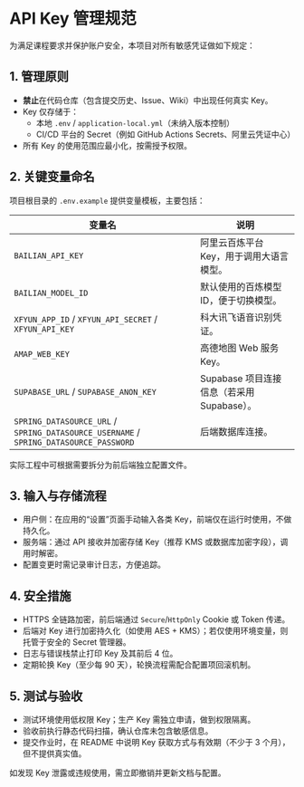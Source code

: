 # API Key 管理规范

为满足课程要求并保护账户安全，本项目对所有敏感凭证做如下规定：

## 1. 管理原则

- **禁止**在代码仓库（包含提交历史、Issue、Wiki）中出现任何真实 Key。
- Key 仅存储于：
  - 本地 `.env` / `application-local.yml`（未纳入版本控制）
  - CI/CD 平台的 Secret（例如 GitHub Actions Secrets、阿里云凭证中心）
- 所有 Key 的使用范围应最小化，按需授予权限。

## 2. 关键变量命名

项目根目录的 `.env.example` 提供变量模板，主要包括：

| 变量名                                                                                | 说明                                       |
| ------------------------------------------------------------------------------------- | ------------------------------------------ |
| `BAILIAN_API_KEY`                                                                     | 阿里云百炼平台 Key，用于调用大语言模型。   |
| `BAILIAN_MODEL_ID`                                                                    | 默认使用的百炼模型 ID，便于切换模型。      |
| `XFYUN_APP_ID` / `XFYUN_API_SECRET` / `XFYUN_API_KEY`                                 | 科大讯飞语音识别凭证。                     |
| `AMAP_WEB_KEY`                                                                        | 高德地图 Web 服务 Key。                    |
| `SUPABASE_URL` / `SUPABASE_ANON_KEY`                                                  | Supabase 项目连接信息（若采用 Supabase）。 |
| `SPRING_DATASOURCE_URL` / `SPRING_DATASOURCE_USERNAME` / `SPRING_DATASOURCE_PASSWORD` | 后端数据库连接。                           |

实际工程中可根据需要拆分为前后端独立配置文件。

## 3. 输入与存储流程

- 用户侧：在应用的“设置”页面手动输入各类 Key，前端仅在运行时使用，不做持久化。
- 服务端：通过 API 接收并加密存储 Key（推荐 KMS 或数据库加密字段），调用时解密。
- 配置变更时需记录审计日志，方便追踪。

## 4. 安全措施

- HTTPS 全链路加密，前后端通过 `Secure`/`HttpOnly` Cookie 或 Token 传递。
- 后端对 Key 进行加密持久化（如使用 AES + KMS）；若仅使用环境变量，则托管于安全的 Secret 管理器。
- 日志与错误栈禁止打印 Key 及其前后 4 位。
- 定期轮换 Key（至少每 90 天），轮换流程需配合配置项回滚机制。

## 5. 测试与验收

- 测试环境使用低权限 Key；生产 Key 需独立申请，做到权限隔离。
- 验收前执行静态代码扫描，确认仓库未包含敏感信息。
- 提交作业时，在 README 中说明 Key 获取方式与有效期（不少于 3 个月），但不提供真实值。

如发现 Key 泄露或违规使用，需立即撤销并更新文档与配置。
